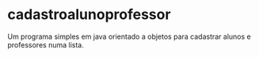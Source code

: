 # cadastroalunoprofessor
Um programa simples em java orientado a objetos para cadastrar alunos e professores numa lista.
